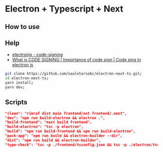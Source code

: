 # Electron + Typescript + Next

## How to use

## Help

- [electronjs - code-signing](https://www.electronjs.org/docs/latest/tutorial/code-signing)
- [What is CODE SIGNING | Importance of code sign | Code sing in electron js](https://youtu.be/a27EtDuUGYg)

```sh
git clone https://github.com/saulotarsobc/electron-next-ts.git;
cd electron-next-ts;
yarn install;
yarn dev;
```

## Scripts

```json
"clean": "rimraf dist main frontend/out frontend/.next",
"dev": "npm run build-electron && electron .",
"build-frontend": "next build frontend",
"build-electron": "tsc -p electron",
"build": "npm run build-frontend && npm run build-electron",
"pack-app": "npm run build && electron-builder --dir",
"dist": "npm run build && electron-builder",
"type-check": "tsc -p ./frontend/tsconfig.json && tsc -p ./electron/tsconfig.json"
```
